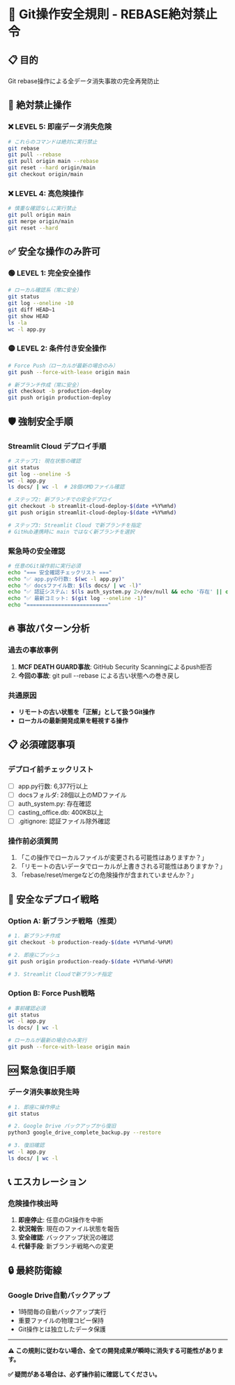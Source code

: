 # 🚨 Git操作安全規則 - REBASE絶対禁止令

## 📋 目的
Git rebase操作による全データ消失事故の完全再発防止

## 🚫 絶対禁止操作

### ❌ LEVEL 5: 即座データ消失危険
```bash
# これらのコマンドは絶対に実行禁止
git rebase
git pull --rebase
git pull origin main --rebase
git reset --hard origin/main
git checkout origin/main
```

### ❌ LEVEL 4: 高危険操作
```bash
# 慎重な確認なしに実行禁止
git pull origin main
git merge origin/main
git reset --hard
```

## ✅ 安全な操作のみ許可

### 🟢 LEVEL 1: 完全安全操作
```bash
# ローカル確認系（常に安全）
git status
git log --oneline -10
git diff HEAD~1
git show HEAD
ls -la
wc -l app.py
```

### 🟡 LEVEL 2: 条件付き安全操作
```bash
# Force Push（ローカルが最新の場合のみ）
git push --force-with-lease origin main

# 新ブランチ作成（常に安全）
git checkout -b production-deploy
git push origin production-deploy
```

## 🛡️ 強制安全手順

### Streamlit Cloud デプロイ手順
```bash
# ステップ1: 現在状態の確認
git status
git log --oneline -5
wc -l app.py
ls docs/ | wc -l  # 28個のMDファイル確認

# ステップ2: 新ブランチでの安全デプロイ
git checkout -b streamlit-cloud-deploy-$(date +%Y%m%d)
git push origin streamlit-cloud-deploy-$(date +%Y%m%d)

# ステップ3: Streamlit Cloud で新ブランチを指定
# GitHub連携時に main ではなく新ブランチを選択
```

### 緊急時の安全確認
```bash
# 任意のGit操作前に実行必須
echo "=== 安全確認チェックリスト ==="
echo "✅ app.pyの行数: $(wc -l app.py)"
echo "✅ docsファイル数: $(ls docs/ | wc -l)"
echo "✅ 認証システム: $(ls auth_system.py 2>/dev/null && echo '存在' || echo '⚠️消失')"
echo "✅ 最新コミット: $(git log --oneline -1)"
echo "=========================="
```

## 🔥 事故パターン分析

### 過去の事故事例
1. **MCF DEATH GUARD事故**: GitHub Security Scanningによるpush拒否
2. **今回の事故**: git pull --rebase による古い状態への巻き戻し

### 共通原因
- **リモートの古い状態を「正解」として扱うGit操作**
- **ローカルの最新開発成果を軽視する操作**

## 📋 必須確認事項

### デプロイ前チェックリスト
- [ ] app.py行数: 6,377行以上
- [ ] docsフォルダ: 28個以上のMDファイル
- [ ] auth_system.py: 存在確認
- [ ] casting_office.db: 400KB以上
- [ ] .gitignore: 認証ファイル除外確認

### 操作前必須質問
1. 「この操作でローカルファイルが変更される可能性はありますか？」
2. 「リモートの古いデータでローカルが上書きされる可能性はありますか？」
3. 「rebase/reset/mergeなどの危険操作が含まれていませんか？」

## 🚀 安全なデプロイ戦略

### Option A: 新ブランチ戦略（推奨）
```bash
# 1. 新ブランチ作成
git checkout -b production-ready-$(date +%Y%m%d-%H%M)

# 2. 即座にプッシュ
git push origin production-ready-$(date +%Y%m%d-%H%M)

# 3. Streamlit Cloudで新ブランチ指定
```

### Option B: Force Push戦略
```bash
# 事前確認必須
git status
wc -l app.py
ls docs/ | wc -l

# ローカルが最新の場合のみ実行
git push --force-with-lease origin main
```

## 🆘 緊急復旧手順

### データ消失事故発生時
```bash
# 1. 即座に操作停止
git status

# 2. Google Drive バックアップから復旧
python3 google_drive_complete_backup.py --restore

# 3. 復旧確認
wc -l app.py
ls docs/ | wc -l
```

## 📞 エスカレーション

### 危険操作検出時
1. **即座停止**: 任意のGit操作を中断
2. **状況報告**: 現在のファイル状態を報告
3. **安全確認**: バックアップ状況の確認
4. **代替手段**: 新ブランチ戦略への変更

## 🔒 最終防衛線

### Google Drive自動バックアップ
- 1時間毎の自動バックアップ実行
- 重要ファイルの物理コピー保持
- Git操作とは独立したデータ保護

---

**⚠️ この規則に従わない場合、全ての開発成果が瞬時に消失する可能性があります。**

**✅ 疑問がある場合は、必ず操作前に確認してください。**